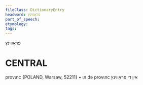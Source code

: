 ```yaml
---
fileClass: DictionaryEntry
headword: פּראָווינץ
part_of_speech: 
etymology: 
tags: 
---
```

פּראָווינץ

CENTRAL
========

provɩnc {POLAND, Warsaw, 52211}
	•	ɩn də provɩnc אין די פּראָווינץ